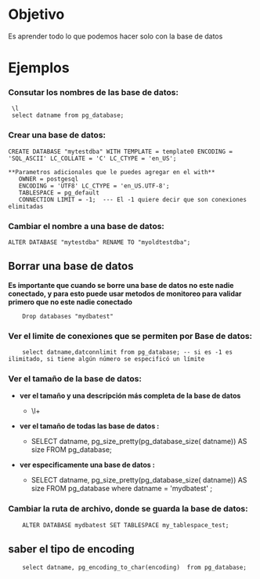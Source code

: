 # Objetivo
Es aprender todo lo que podemos hacer solo con la base de datos 

# Ejemplos 

### Consutar los nombres de las base de datos:
     \l  
     select datname from pg_database;

### Crear una base de datos:
    CREATE DATABASE "mytestdba" WITH TEMPLATE = template0 ENCODING = 'SQL_ASCII' LC_COLLATE = 'C' LC_CTYPE = 'en_US';
    
    **Parametros adicionales que le puedes agregar en el with**
       OWNER = postgesql
       ENCODING = 'UTF8' LC_CTYPE = 'en_US.UTF-8';
       TABLESPACE = pg_default
       CONNECTION LIMIT = -1;  --- El -1 quiere decir que son conexiones elimitadas 

### Cambiar el nombre a una base de datos:
    ALTER DATABASE "mytestdba" RENAME TO "myoldtestdba";

## Borrar una base de datos 
**Es importante que cuando se borre una base de datos no este nadie conectado, y para esto puede usar metodos de monitoreo para validar primero que no este nadie conectado**

        Drop databases "mydbatest"

### Ver el limite de conexiones que se permiten por Base de datos:
        select datname,datconnlimit from pg_database; -- si es -1 es ilimitado, si tiene algún número se especificó un límite  

### Ver el tamaño de la base de datos:

-  **ver el tamaño y una descripción más completa de la base de datos**
    - \l+ 

- **ver el tamaño de todas las base de datos :**
    - SELECT  datname, pg_size_pretty(pg_database_size( datname)) AS size FROM pg_database;

- **ver especificamente una base de datos :**
    - SELECT  datname, pg_size_pretty(pg_database_size( datname)) AS size FROM pg_database where datname = 'mydbatest' ;
 

### Cambiar la ruta de archivo, donde se guarda la base de datos:
        ALTER DATABASE mydbatest SET TABLESPACE my_tablespace_test;

 ## saber el tipo de encoding 
        select datname, pg_encoding_to_char(encoding)  from pg_database;
